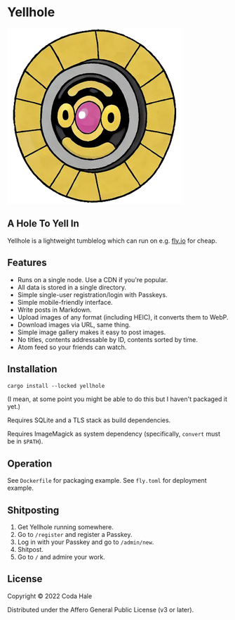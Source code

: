 # Yellhole

![A hole to yell in.](yellhole.webp)

## A Hole To Yell In

Yellhole is a lightweight tumblelog which can run on e.g. [fly.io](https://fly.io) for cheap.

## Features

* Runs on a single node. Use a CDN if you're popular.
* All data is stored in a single directory.
* Simple single-user registration/login with Passkeys.
* Simple mobile-friendly interface.
* Write posts in Markdown.
* Upload images of any format (including HEIC), it converts them to WebP.
* Download images via URL, same thing.
* Simple image gallery makes it easy to post images.
* No titles, contents addressable by ID, contents sorted by time.
* Atom feed so your friends can watch.

## Installation

```shell
cargo install --locked yellhole
```

(I mean, at some point you might be able to do this but I haven't packaged it yet.)

Requires SQLite and a TLS stack as build dependencies.

Requires ImageMagick as system dependency (specifically, `convert` must be in `$PATH`).

## Operation

See `Dockerfile` for packaging example. See `fly.toml` for deployment example.

## Shitposting

1. Get Yellhole running somewhere.
2. Go to `/register` and register a Passkey.
3. Log in with your Passkey and go to `/admin/new`.
4. Shitpost.
5. Go to `/` and admire your work.

## License

Copyright © 2022 Coda Hale

Distributed under the Affero General Public License (v3 or later).
